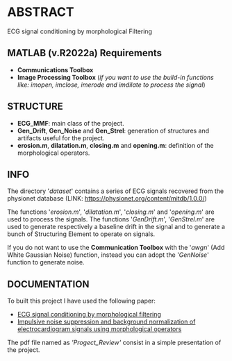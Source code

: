 # ABSTRACT #
ECG signal conditioning by morphological Filtering

## MATLAB (v.R2022a) Requirements ## 
- **Communications Toolbox** 
- **Image Processing Toolbox** (*if you want to use the build-in functions like: imopen, imclose, imerode and imdilate to process the signal*)

## STRUCTURE ##
- **ECG_MMF**: main class of the project.
- **Gen_Drift**, **Gen_Noise** and **Gen_Strel**: generation of structures and artifacts useful for the project.
- **erosion.m**, **dilatation.m**, **closing.m** and **opening.m**: definition of the morphological operators.

## INFO ##
The directory '*dataset*' contains a series of ECG signals recovered from the physionet database (LINK: https://physionet.org/content/mitdb/1.0.0/)

The functions '*erosion.m*', '*dilatation.m*', '*closing.m*' and '*opening.m*' are used to process the signals. The functions '*GenDrift.m*', '*GenStrel.m*' are used to generate respectively a baseline drift in the signal and to generate a bunch of Structuring Element to operate on signals. 

If you do not want to use the **Communication Toolbox** with the '*awgn*' (Add White Gaussian Noise) function, instead you can adopt the '*GenNoise*' function to generate noise.

## DOCUMENTATION ##
To built this project I have used the following paper:
- [ECG signal conditioning by morphological filtering](https://www.sciencedirect.com/science/article/abs/pii/S0010482502000343?via%3Dihub)
- [Impulsive noise suppression and background normalization of electrocardiogram signals using morphological operators](https://www.sciencedirect.com/science/article/abs/pii/S0010482502000343?via%3Dihub)

The pdf file named as *'Progect_Review'* consist in a simple presentation of the project.
